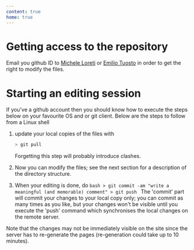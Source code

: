 ```yaml
---
content: true
home: true
---
```


# Getting access to the repository
Email you github ID to [Michele Loreti](mailto:michele.loreti@unicam.it) or [Emilio Tuosto](mailto:emilio.tuosto@gssi.it)
in order to get the right to modify the files.

# Starting an editing session
If you've a github account then you should know how to execute the steps below on your favourite OS and or git client.
Below are the steps to follow from a Linux shell

1. update your local copies of the files with
   ```bash
   > git pull
   ```
   Forgetting this step will probably introduce clashes.

2. Now you can modify the files; see the next section for a
   description of the directory structure.

3. When your editing is done, do ```bash > git commit -am "write a
meaningful (and memorable) comment" > git push ``` The 'commit' part
will commit your changes to your local copy only; you can commit as
many times as you like, but your changes won't be visible until you
execute the 'push' command which synchronises the local changes on the
remote server.

Note that the changes may not be immediately visible on the site since
the server has to re-generate the pages (re-generation could take up
to 10 minutes).

